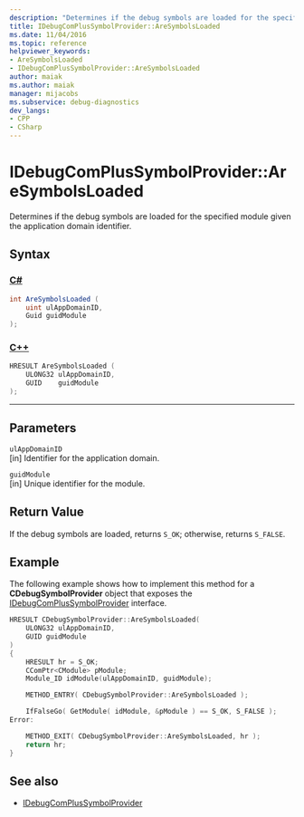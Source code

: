 ```yaml
---
description: "Determines if the debug symbols are loaded for the specified module given the application domain identifier."
title: IDebugComPlusSymbolProvider::AreSymbolsLoaded
ms.date: 11/04/2016
ms.topic: reference
helpviewer_keywords:
- AreSymbolsLoaded
- IDebugComPlusSymbolProvider::AreSymbolsLoaded
author: maiak
ms.author: maiak
manager: mijacobs
ms.subservice: debug-diagnostics
dev_langs:
- CPP
- CSharp
---
```

# IDebugComPlusSymbolProvider::AreSymbolsLoaded

Determines if the debug symbols are loaded for the specified module given the application domain identifier.

## Syntax

### [C#](#tab/csharp)
```csharp
int AreSymbolsLoaded (
    uint ulAppDomainID,
    Guid guidModule
);
```
### [C++](#tab/cpp)
```cpp
HRESULT AreSymbolsLoaded (
    ULONG32 ulAppDomainID,
    GUID    guidModule
);
```
---

## Parameters
`ulAppDomainID`\
[in] Identifier for the application domain.

`guidModule`\
[in] Unique identifier for the module.

## Return Value
If the debug symbols are loaded, returns `S_OK`; otherwise, returns `S_FALSE`.

## Example
The following example shows how to implement this method for a **CDebugSymbolProvider** object that exposes the [IDebugComPlusSymbolProvider](../../../extensibility/debugger/reference/idebugcomplussymbolprovider.md) interface.

```cpp
HRESULT CDebugSymbolProvider::AreSymbolsLoaded(
    ULONG32 ulAppDomainID,
    GUID guidModule
)
{
    HRESULT hr = S_OK;
    CComPtr<CModule> pModule;
    Module_ID idModule(ulAppDomainID, guidModule);

    METHOD_ENTRY( CDebugSymbolProvider::AreSymbolsLoaded );

    IfFalseGo( GetModule( idModule, &pModule ) == S_OK, S_FALSE );
Error:

    METHOD_EXIT( CDebugSymbolProvider::AreSymbolsLoaded, hr );
    return hr;
}
```

## See also
- [IDebugComPlusSymbolProvider](../../../extensibility/debugger/reference/idebugcomplussymbolprovider.md)
